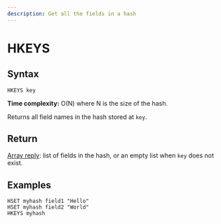 ```yaml
---
description: Get all the fields in a hash
---
```


# HKEYS

## Syntax

    HKEYS key

**Time complexity:** O(N) where N is the size of the hash.

Returns all field names in the hash stored at `key`.

## Return

[Array reply](https://redis.io/docs/reference/protocol-spec#resp-arrays): list of fields in the hash, or an empty list when `key` does
not exist.

## Examples

```cli
HSET myhash field1 "Hello"
HSET myhash field2 "World"
HKEYS myhash
```
